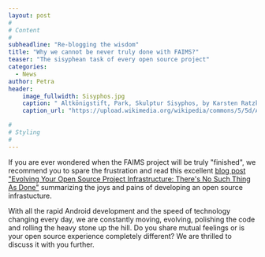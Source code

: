 ```yaml
---
layout: post
#
# Content
#
subheadline: "Re-blogging the wisdom"
title: "Why we cannot be never truly done with FAIMS?"
teaser: "The sisyphean task of every open source project"
categories:
  - News
author: Petra
header:
    image_fullwidth: Sisyphos.jpg
    caption: " Altkönigstift, Park, Skulptur Sisyphos, by Karsten Ratzke (Own work) [CC0], via Wikimedia Commons" 
    caption_url: "https://upload.wikimedia.org/wikipedia/commons/5/5d/Altk%C3%B6nigstift%2C_Park%2C_Skulptur_Sisyphos.JPG"

#
# Styling
#
---
```


If you are ever wondered when the FAIMS project will be truly "finished", we recommend you to spare the frustration and read this excellent [blog post "Evolving Your Open Source Project Infrastructure: There's No Such Thing As Done"](https://www.linux.com/blog/evolving-your-open-source-project-infrastructure-theres-no-such-thing-done) summarizing the joys and pains of developing an open source infrastucture. 

With all the rapid Android development and the speed of technology changing every day, we are constantly moving, evolving, polishing the code and rolling the heavy stone up the hill.
Do you share mutual feelings or is your open source experience completely different? We are thrilled to discuss it with you further.